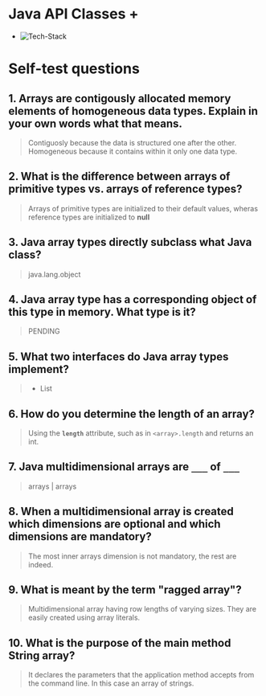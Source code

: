 # Java API Classes + 

- ![Tech-Stack](https://github.com/Dfredude/java/tree/main/missions/src/Chapter08/images/Tech-Stack-Tree.png)

# Self-test questions

## 1. Arrays are contigously allocated memory elements of homogeneous data types. Explain in your own words what that means.
>  Contiguosly because the data is structured one after the other. Homogeneous because it contains within it only one data type.

## 2. What is the difference between arrays of primitive types vs. arrays of reference types?
> Arrays of primitive types are initialized to their default values, wheras reference types are initialized to **null**

## 3. Java array types directly subclass what Java class?
> java.lang.object

## 4. Java array type has a corresponding object of this type in memory. What type is it?
> PENDING

## 5. What two interfaces do Java array types implement?
> - List<E>


## 6. How do you determine the length of an array?
> Using the **`length`** attribute, such as in `<array>.length`
 and returns an int.

## 7. Java multidimensional arrays are `___` of `___`
> arrays | arrays

## 8. When a multidimensional array is created which dimensions are optional and which dimensions are mandatory?
> The most inner arrays dimension is not mandatory, the rest are indeed.

## 9. What is meant by the term "ragged array"?
> Multidimensional array having row lengths of varying sizes. They are easily created using array literals.

## 10. What is the purpose of the main method String array?
> It declares the parameters that the application method accepts from the command line. In this case an array of strings. 

